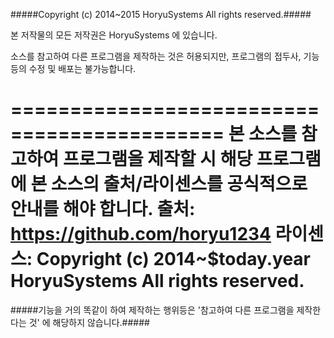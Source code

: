 #####Copyright (c) 2014~2015 HoryuSystems All rights reserved.#####

본 저작물의 모든 저작권은 HoryuSystems 에 있습니다.

소스를 참고하여 다른 프로그램을 제작하는 것은 허용되지만,
프로그램의 접두사, 기능등의 수정 및 배포는 불가능합니다.

============================================
본 소스를 참고하여 프로그램을 제작할 시 해당 프로그램에 본 소스의 출처/라이센스를 공식적으로 안내를 해야 합니다.
출처: https://github.com/horyu1234
라이센스: Copyright (c) 2014~$today.year HoryuSystems All rights reserved.
============================================

#####기능을 거의 똑같이 하여 제작하는 행위등은 '참고하여 다른 프로그램을 제작한다는 것' 에 해당하지 않습니다.#####
